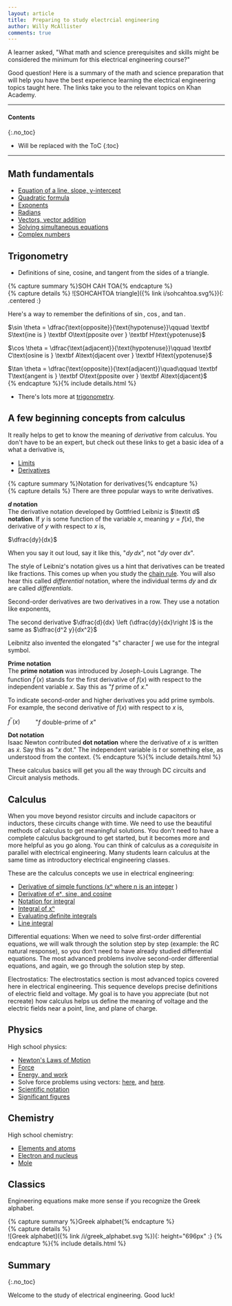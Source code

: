 ```yaml
---
layout: article
title:  Preparing to study electrcial engineering
author: Willy McAllister
comments: true
---
```


A learner asked, "What math and science prerequisites and skills might be considered the minimum for this electrical engineering course?"

Good question! Here is a summary of the math and science preparation that will help you have the best experience learning the electrical engineering topics taught here. The links take you to the relevant topics on Khan Academy.

----

#### Contents
{:.no_toc}

* Will be replaced with the ToC
{:toc}

----

## Math fundamentals

* [Equation of a line, slope, y-intercept](https://www.khanacademy.org/math/algebra/x2f8bb11595b61c86:forms-of-linear-equations)
* [Quadratic formula](https://www.khanacademy.org/math/algebra/x2f8bb11595b61c86:quadratic-functions-equations)
* [Exponents](https://www.khanacademy.org/math/algebra-basics/alg-basics-expressions-with-exponents)
* [Radians](https://www.khanacademy.org/math/algebra2/x2ec2f6f830c9fb89:trig/x2ec2f6f830c9fb89:radians/v/introduction-to-radians)
* [Vectors, vector addition](https://www.khanacademy.org/math/precalculus/x9e81a4f98389efdf:vectors)
* [Solving simultaneous equations](https://www.khanacademy.org/math/algebra/x2f8bb11595b61c86:systems-of-equations)
* [Complex numbers](https://www.khanacademy.org/math/algebra2/x2ec2f6f830c9fb89:complex)

## Trigonometry

* Definitions of sine, cosine, and tangent from the sides of a triangle.  

{% capture summary %}SOH CAH TOA{% endcapture %}  
{% capture details %} 
![SOHCAHTOA triangle]({% link i/sohcahtoa.svg%}){: .centered :}

Here's a way to remember the definitions of $\sin$, $\cos$, and $\tan$.

$\sin \theta = \dfrac{\text{opposite}}{\text{hypotenuse}}\qquad \textbf S\text{ine is } \textbf O\text{pposite over } \textbf H\text{ypotenuse}$

$\cos \theta = \dfrac{\text{adjacent}}{\text{hypotenuse}}\qquad \textbf C\text{osine is } \textbf A\text{djacent over } \textbf H\text{ypotenuse}$
  
$\tan \theta = \dfrac{\text{opposite}}{\text{adjacent}}\quad\qquad \textbf T\text{angent is } \textbf O\text{pposite over } \textbf A\text{djacent}$  
{% endcapture %}{% include details.html %}

* There's lots more at [trigonometry](https://www.khanacademy.org/math/trigonometry).

## A few beginning concepts from calculus

It really helps to get to know the meaning of *derivative* from calculus. You don't have to be an expert, but check out these links to get a basic idea of a what a derivative is,

* [Limits](https://www.khanacademy.org/math/ap-calculus-ab/ab-limits-new)
* [Derivatives](https://www.khanacademy.org/math/differential-calculus/dc-diff-intro)

{% capture summary %}Notation for derivatives{% endcapture %}  
{% capture details %} 
There are three popular ways to write derivatives.

**$d$ notation**  
The derivative notation developed by Gottfried Leibniz is $\textit d$ **notation**. If $y$ is some function of the variable $x$, meaning $y = f(x)$, the derivative of $y$ with respect to $x$ is,

$\dfrac{dy}{dx}$

When you say it out loud, say it like this, "$dy \, dx$", not "$dy$ over $dx$".

The style of Leibniz's notation gives us a hint that derivatives can be treated like fractions. This comes up when you study the [chain rule](https://www.khanacademy.org/math/ap-calculus-ab/ab-differentiation-2-new). You will also hear this called *differential* notation, where the individual terms $dy$ and $dx$ are called *differentials*.

Second-order derivatives are two derivatives in a row. They use a notation like exponents,

The second derivative $\dfrac{d}{dx} \left (\dfrac{dy}{dx}\right )$ is the same as $\dfrac{d^2 y}{dx^2}$

Leibnitz also invented the elongated "s" character $\displaystyle \int$ we use for the integral symbol.

**Prime notation**  
The **prime notation** was introduced by Joseph-Louis Lagrange. The function $f^\prime(x)$ stands for the first derivative of $f(x)$ with respect to the independent variable $x$. Say this as "$f$ prime of $x$."

To indicate second-order and higher derivatives you add prime symbols. For example, the second derivative of $f(x)$ with respect to $x$ is,

$f^{\prime\prime}(x)\qquad$ "$f$ double-prime of $x$"

**Dot notation**  
Isaac Newton contributed **dot notation** where the derivative of $x$ is written as $\dot{x}$. Say this as "$x$ dot." The independent variable is $t$ or something else, as understood from the context.
{% endcapture %}{% include details.html %} 

These calculus basics will get you all the way through DC circuits and Circuit analysis methods.

## Calculus

When you move beyond resistor circuits and include capacitors or inductors, these circuits change with time. We need to use the beautiful methods of calculus to get meaningful solutions. You don't need to have a complete calculus background to get started, but it becomes more and more helpful as you go along. You can think of calculus as a *corequisite* in parallel with electrical engineering. Many students learn calculus at the same time as introductory electrical engineering classes.

These are the calculus concepts we use in electrical engineering:

* [Derivative of simple functions (xⁿ where n is an integer](https://www.khanacademy.org/math/differential-calculus/taking-derivatives/derivative-intro/v/calculus-derivatives-2-5-new-hd-version) )
* [Derivative of eˣ, sine, and cosine](https://www.khanacademy.org/math/differential-calculus/taking-derivatives/chain-rule/v/derivatives-of-sin-x-cos-x-tan-x-e-x-and-ln-x)
* [Notation for integral](https://www.khanacademy.org/math/integral-calculus/indefinite-definite-integrals/indefinite_integrals/v/antiderivatives-and-indefinite-integrals)
* [Integral of xⁿ ](https://www.khanacademy.org/math/integral-calculus/indefinite-definite-integrals/indefinite_integrals/v/indefinite-integrals-of-x-raised-to-a-power)
* [Evaluating definite integrals](https://www.khanacademy.org/math/integral-calculus/indefinite-definite-integrals/riemann-sums/v/riemann-sums-and-integrals)
* [Line integral](https://www.khanacademy.org/math/multivariable-calculus/line-integrals-topic/line_integrals/v/introduction-to-the-line-integral)

Differential equations: When we need to solve first-order differential equations, we will walk through the solution step by step (example: the RC natural response), so you don't need to have already studied differential equations. The most advanced problems involve second-order differential equations, and again, we go through the solution step by step. 

Electrostatics: The electrostatics section is most advanced topics covered here in electrical engineering. This sequence develops precise definitions of electric field and voltage. My goal is to have you appreciate (but not recreate) how calculus helps us define the meaning of voltage and the electric fields near a point, line, and plane of charge.

## Physics

High school physics: 
* [Newton's Laws of Motion](https://www.khanacademy.org/science/physics/forces-newtons-laws)
* [Force](https://www.khanacademy.org/physics/forces-newtons-laws/newtons-laws-of-motion/v/newton-s-second-law-of-motion)
* [Energy, and work](https://www.khanacademy.org/physics/work-and-energy/work-and-energy-tutorial/v/introduction-to-work-and-energy)
* Solve force problems using vectors: [here](https://www.khanacademy.org/physics/two-dimensional-motion/two-dimensional-projectile-mot/v/visualizing-vectors-in-2-dimensions), and [here](https://www.khanacademy.org/physics/forces-newtons-laws/inclined-planes-friction/a/what-are-inclines).
* [Scientific notation](https://www.khanacademy.org/math/pre-algebra/exponents-radicals/scientific-notation/v/scientific-notation-old)
* [Significant figures](https://www.khanacademy.org/math/arithmetic-home/arith-review-decimals/arithmetic-significant-figures-tutorial/v/significant-figures)
 
## Chemistry

High school chemistry: 
* [Elements and atoms](https://www.khanacademy.org/science/biology/chemistry--of-life/elements-and-atoms/v/elements-and-atoms)
* [Electron and nucleus](https://www.khanacademy.org/science/chemistry/electronic-structure-of-atoms/history-of-atomic-structure/a/discovery-of-the-electron-and-nucleus)
* [Mole](https://www.khanacademy.org/science/chemistry/atomic-structure-and-properties/introduction-to-the-atom/v/the-mole-and-avogadro-s-number)

## Classics

Engineering equations make more sense if you recognize the Greek alphabet.
 
{% capture summary %}Greek alphabet{% endcapture %}  
{% capture details %}  
![Greek alphabet]({% link /i/greek_alphabet.svg %}){: height="696px" :}
{% endcapture %}{% include details.html %}  

## Summary
{:.no_toc}

Welcome to the study of electrical engineering. Good luck!

